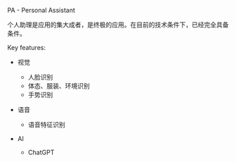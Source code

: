 PA - Personal Assistant

个人助理是应用的集大成者，是终极的应用。在目前的技术条件下，已经完全具备条件。

Key features:

- 视觉
    - 人脸识别
    - 体态、服装、环境识别
    - 手势识别

- 语音
    - 语音特征识别

- AI
    - ChatGPT


